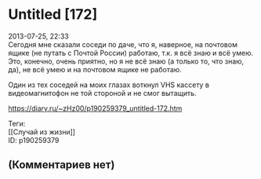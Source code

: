 Untitled [172]
==============

  
2013-07-25, 22:33  
 Сегодня мне сказали соседи по даче, что я, наверное, на почтовом ящике (не путать с Почтой России) работаю, т.к. я всё знаю и всё умею. Это, конечно, очень приятно, но я не всё знаю (а только то, что знаю, да), не всё умею и на почтовом ящике не работаю.   
   
 Один из тех соседей на моих глазах воткнул VHS кассету в видеомагнитофон не той стороной и не смог вытащить.   
  
<https://diary.ru/~zHz00/p190259379_untitled-172.htm>  
  
Теги:  
[[Случай из жизни]]  
ID: p190259379  


(Комментариев нет)
------------------